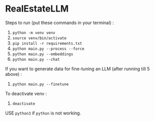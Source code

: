 # RealEstateLLM

Steps to run (put these commands in your terminal) :
1. `python -m venv venv`
2. `source venv/bin/activate`
3. `pip install -r requirements.txt`
4. `python main.py --process --force`
5. `python main.py --embeddings`
6. `python main.py --chat`

If you want to generate data for fine-tuning an LLM (after running till 5 above) :
1. `python main.py --finetune`

To deactivate venv :
1. `deactivate`

USE `python3` if `python` is not working.
